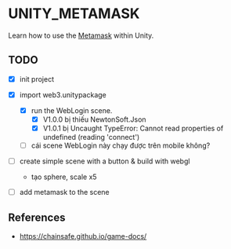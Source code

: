 # UNITY_METAMASK

Learn how to use the [Metamask](https://metamask.io/) within Unity.

## TODO
- [x] init project
- [x] import web3.unitypackage
    - [x] run the WebLogin scene.
        - [x] V1.0.0 bị thiếu NewtonSoft.Json
        - [x] V1.0.1 bị Uncaught TypeError: Cannot read properties of undefined (reading 'connect')
    - [ ] cái scene WebLogin này chạy được trên mobile không?
- [ ] create simple scene with a button & build with webgl
    - tạo sphere, scale x5
- [ ] add metamask to the scene


## References
- https://chainsafe.github.io/game-docs/
